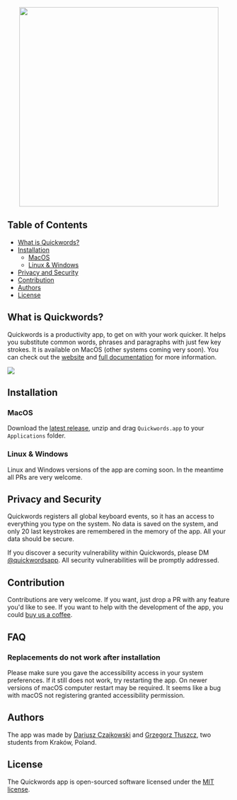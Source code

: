 <p align="center"><a href="https://quickwords.co"><img width="450" src="https://quickwords.co/assets/logo.svg"></a></p>

## Table of Contents
- [What is Quickwords?](#what-is-quickwords)
- [Installation](#installation)
    - [MacOS](#macos)
    - [Linux & Windows](#linux--windows)
- [Privacy and Security](#privacy-and-security)
- [Contribution](#contribution)
- [Authors](#authors)
- [License](#license)

## What is Quickwords?
Quickwords is a productivity app, to get on with your work quicker. It helps you substitute common words, phrases and paragraphs with just few key strokes. It is available on MacOS (other systems coming very soon).
You can check out the [website](https://quickwords.co) and [full documentation](https://quickwords.co/docs) for more information.

![](https://i.imgur.com/asCk1Ds.png)

## Installation
### MacOS
Download the [latest release](https://github.com/quickwords/quickwords/releases/latest), unzip and drag `Quickwords.app` to your `Applications` folder.

### Linux & Windows
Linux and Windows versions of the app are coming soon. In the meantime all PRs are very welcome.

## Privacy and Security
Quickwords registers all global keyboard events, so it has an access to everything you type on the system. No data is saved on the system, and only 20 last keystrokes are remembered in the memory of the app. All your data should be secure.

If you discover a security vulnerability within Quickwords, please DM [@quickwordsapp](https://twitter.com/quickwordsapp). All security vulnerabilities will be promptly addressed.

## Contribution
Contributions are very welcome. If you want, just drop a PR with any feature you'd like to see. If you want to help with the development of the app, you could [buy us a coffee](https://www.patreon.com/quickwords).

## FAQ
### Replacements do not work after installation
Please make sure you gave the accessibility access in your system preferences. If it still does not work, try restarting the app. On newer versions of macOS computer restart may be required. It seems like a bug with macOS not registering granted accessibility permission.

## Authors
The app was made by [Dariusz Czajkowski](https://dczajkowski.com/) and [Grzegorz Tłuszcz](https://github.com/gtluszcz), two students from Kraków, Poland.

## License
The Quickwords app is open-sourced software licensed under the [MIT license](https://opensource.org/licenses/MIT).
